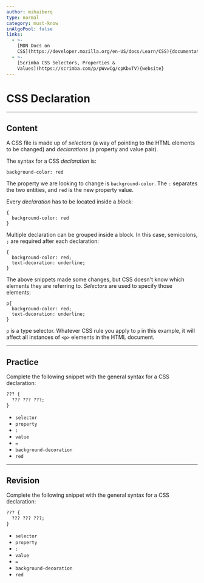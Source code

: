 ```yaml
---
author: mihaiberq
type: normal
category: must-know
inAlgoPool: false
links:
  - >-
    [MDN Docs on
    CSS](https://developer.mozilla.org/en-US/docs/Learn/CSS){documentation}
  - >-
    [Scrimba CSS Selectors, Properties &
    Values](https://scrimba.com/p/pWvwCg/cpKbvTV){website}
---
```


# CSS Declaration


---

## Content

A CSS file is made up of *selectors* (a way of pointing to the HTML elements to be changed) and *declarations* (a property and value pair).

The syntax for a CSS *declaration* is:

```plain-text
background-color: red
```

The property we are looking to change is `background-color`. The `:` separates the two entities, and `red` is the new property value.

Every *declaration* has to be located inside a *block*:

```plain-text
{
  background-color: red
}
```

Multiple declaration can be grouped inside a block. In this case, semicolons, `;` are required after each declaration:

```plain-text
{
  background-color: red;
  text-decoration: underline;
}
```

The above snippets made some changes, but CSS doesn't know which elements they are referring to. *Selectors* are used to specify those elements:

```plain-text
p{
  background-color: red;
  text-decoration: underline;
}
```

`p` is a type selector. Whatever CSS rule you apply to `p` in this example, it will affect all instances of `<p>` elements in the HTML document.


---

## Practice

Complete the following snippet with the general syntax for a CSS declaration:

```css
??? {
  ??? ??? ???;
}
```

- `selector`
- `property`
- `:`
- `value`
- `=`
- `background-decoration`
- `red`


---

## Revision

Complete the following snippet with the general syntax for a CSS declaration:

```css
??? {
  ??? ??? ???;
}
```

- `selector`
- `property`
- `:`
- `value`
- `=`
- `background-decoration`
- `red`
 
